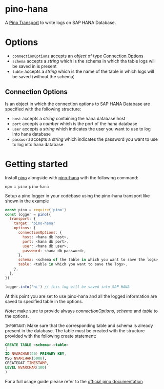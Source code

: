 # pino-hana

A [Pino Transport](https://getpino.io/#/docs/transports) to write logs on SAP HANA Database.

# Options

- `connectionOptions` accepts an _object_ of type [Connection Options](#connection-options)
- `schema` accepts a _string_ which is the schema in which tha table logs will be saved in is present
- `table` accepts a _string_ which is the name of the table in which logs will be saved (without the schema)

## Connection Options

Is an object in which the connection options to SAP HANA Database are specified with the following structure:

- `host` accepts a _string_ containing the hana database host
- `port` accepts a _number_ which is the port of the hana database
- `user` accepts a _string_ which indicates the user you want to use to log into hana database
- `password` accepts a _string_ which indicates the password you want to use to log into hana database

# Getting started

Install [pino](https://www.npmjs.com/package/pino) alongside with [pino-hana](https://www.npmjs.com/package/pino-hana) with the following command:

```
npm i pino pino-hana
```

Setup a pino logger in your codebase using the pino-hana transport like shown in the example

```javascript
const pino = require('pino')
const logger = pino({
  transport: {
    target: 'pino-hana'
    options: {
      connectionOptions: {
        host: <hana db host>,
        port: <hana db port>,
        user: <hana db user>,
        password: <hana db password>,
      },
      schema: <schema of the table in which you want to save the logs>,
      table: <table in which you want to save the logs>,
    },
  },
})

logger.info('hi') // this log will be saved into SAP HANA
```

At this point you are set to use pino-hana and all the logged information are saved to specified table in the options.

_Note_: make sure to provide always _connectionOptions_, _schema_ and _table_ to the options.

`IMPORTANT`: Make sure that the corresponding table and schema is already present in the database. The table must be created with the structure provided with the following create statement:

```sql
CREATE TABLE <schema>.<table>
(
ID NVARCHAR(40) PRIMARY KEY,
MSG NVARCHAR(5000),
CREATEDAT TIMESTAMP,
LEVEL NVARCHAR(100)
)
```

For a full usage guide please refer to the [official pino documentation](https://getpino.io/#/)
